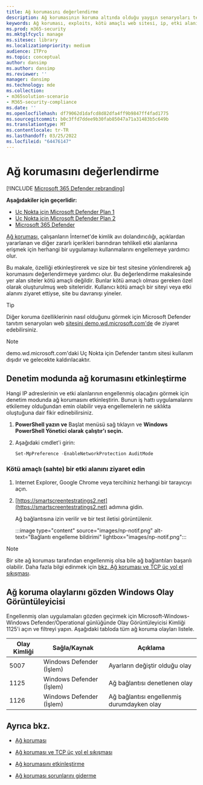 ```yaml
---
title: Ağ korumasını değerlendirme
description: Ağ korumasının koruma altında olduğu yaygın senaryoları testarak nasıl çalıştığını bakın.
keywords: Ağ koruması, exploits, kötü amaçlı web sitesi, ip, etki alanı, etki alanları, değerlendirme, test, tanıtım
ms.prod: m365-security
ms.mktglfcycl: manage
ms.sitesec: library
ms.localizationpriority: medium
audience: ITPro
ms.topic: conceptual
author: dansimp
ms.author: dansimp
ms.reviewer: ''
manager: dansimp
ms.technology: mde
ms.collection:
- m365solution-scenario
- M365-security-compliance
ms.date: ''
ms.openlocfilehash: df79062d1dafcd8d82dfa4ff9b9847ff4fad1775
ms.sourcegitcommit: b0c3ffd7ddee9b30fab85047a71a31483b5c649b
ms.translationtype: MT
ms.contentlocale: tr-TR
ms.lasthandoff: 03/25/2022
ms.locfileid: "64476147"
---
```

# <a name="evaluate-network-protection"></a>Ağ korumasını değerlendirme

[!INCLUDE [Microsoft 365 Defender rebranding](../../includes/microsoft-defender.md)]

**Aşağıdakiler için geçerlidir:**
- [Uç Nokta için Microsoft Defender Plan 1](https://go.microsoft.com/fwlink/?linkid=2154037)
- [Uç Nokta için Microsoft Defender Plan 2](https://go.microsoft.com/fwlink/?linkid=2154037)
- [Microsoft 365 Defender](https://go.microsoft.com/fwlink/?linkid=2118804)

[Ağ koruması,](network-protection.md) çalışanların İnternet'de kimlik avı dolandırıcılığı, açıklardan yararlanan ve diğer zararlı içerikleri barındıran tehlikeli etki alanlarına erişmek için herhangi bir uygulamayı kullanmalarını engellemeye yardımcı olur.

Bu makale, özelliği etkinleştirerek ve size bir test sitesine yönlendirerek ağ korumasını değerlendirmeye yardımcı olur. Bu değerlendirme makalesinde yer alan siteler kötü amaçlı değildir. Bunlar kötü amaçlı olması gereken özel olarak oluşturulmuş web siteleridir. Kullanıcı kötü amaçlı bir siteyi veya etki alanını ziyaret ettiyse, site bu davranışı yineler.

> [!TIP]
> Diğer koruma özelliklerinin nasıl olduğunu görmek için Microsoft Defender tanıtım senaryoları web [sitesini demo.wd.microsoft.com'de](https://demo.wd.microsoft.com?ocid=cx-wddocs-testground) de ziyaret edebilirsiniz.

> [!NOTE]
> demo.wd.microsoft.com'daki Uç Nokta için Defender tanıtım sitesi kullanım dışıdır ve gelecekte kaldırılacaktır.

## <a name="enable-network-protection-in-audit-mode"></a>Denetim modunda ağ korumasını etkinleştirme

Hangi IP adreslerinin ve etki alanlarının engellenmiş olacağını görmek için denetim modunda ağ korumasını etkinleştirin. Bunun iş hattı uygulamalarını etkilemey olduğundan emin olabilir veya engellemelerin ne sıklıkta oluştuğuna dair fikir edinebilirsiniz.

1. **PowerShell yazın ve** Başlat menüsü sağ tıklayın ve **Windows PowerShell Yönetici olarak** **çalıştır'ı seçin.**
2. Aşağıdaki cmdlet'i girin:

    ```PowerShell
    Set-MpPreference -EnableNetworkProtection AuditMode
    ```

### <a name="visit-a-fake-malicious-domain"></a>Kötü amaçlı (sahte) bir etki alanını ziyaret edin

1. Internet Explorer, Google Chrome veya tercihiniz herhangi bir tarayıcıyı açın.

2. [https://smartscreentestratings2.net](https://smartscreentestratings2.net) adımına gidin.

    Ağ bağlantısına izin verilir ve bir test iletisi görüntülenir.
    
    :::image type="content" source="images/np-notif.png" alt-text="Bağlantı engelleme bildirimi" lightbox="images/np-notif.png":::

> [!NOTE]
> Bir site ağ koruması tarafından engellenmiş olsa bile ağ bağlantıları başarılı olabilir. Daha fazla bilgi edinmek için [bkz. Ağ koruması ve TCP üç yol el sıkışması](network-protection.md#network-protection-and-the-tcp-three-way-handshake).

## <a name="review-network-protection-events-in-windows-event-viewer"></a>Ağ koruma olaylarını gözden Windows Olay Görüntüleyicisi

Engellenmiş olan uygulamaları gözden geçirmek için Microsoft-Windows-Windows Defender/Operational günlüğünde Olay Görüntüleyicisi Kimliği 1125'i açın ve filtreyi yapın. Aşağıdaki tabloda tüm ağ koruma olayları listele.

| Olay Kimliği | Sağla/Kaynak | Açıklama |
|---|---|---|
| 5007 | Windows Defender (İşlem) | Ayarların değiştir olduğu olay |
| 1125 | Windows Defender (İşlem) | Ağ bağlantısı denetlenen olay |
| 1126 | Windows Defender (İşlem) | Ağ bağlantısı engellenmiş durumdayken olay |

## <a name="see-also"></a>Ayrıca bkz.

- [Ağ koruması](network-protection.md)

- [Ağ koruması ve TCP üç yol el sıkışması](network-protection.md#network-protection-and-the-tcp-three-way-handshake)

- [Ağ korumasını etkinleştirme](enable-network-protection.md)

- [Ağ koruması sorunlarını giderme](troubleshoot-np.md)
